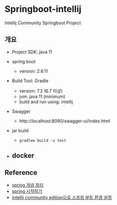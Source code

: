 # Springboot-intellij

Intellij Community Springboot Project

## 개요
- Project SDK: java 11

- spring boot
    - version: 2.6.11

- Build Tool: Gradle
    - version: 7.2 (6.7 이상)
    - jvm: java 11 (minimum)
    - build and run using: intellij
    
- Swagger
    - http://localhost:8090/swagger-ui/index.html
    
- jar build
    - ```gradlew build -x test```

- docker
    - 

## Reference
- [spring 개념 정리](https://melonicedlatte.com/2021/07/11/174700.html)
- [spring 시작하기](https://velog.io/@savernet/Intellij-%EB%A1%9C-Spring-boot-%EA%B0%9C%EB%B0%9C%ED%95%98%EA%B8%B0)
- [intellij community edition으로 스프링 부트 환경 설정](https://goodteacher.tistory.com/342)
 
